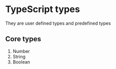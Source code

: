 # TypeScript types

They are user defined types and predefined types

## Core types

1. Number
2. String
3. Boolean

##
